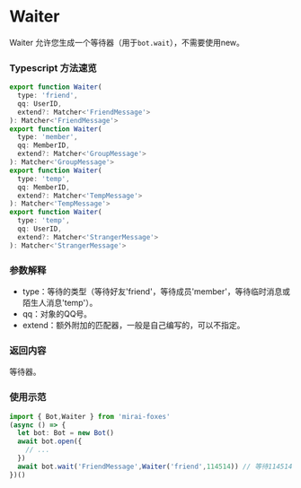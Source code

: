 # Waiter

Waiter 允许您生成一个等待器（用于`bot.wait`），不需要使用new。

### Typescript 方法速览

```typescript
export function Waiter(
  type: 'friend',
  qq: UserID,
  extend?: Matcher<'FriendMessage'>
): Matcher<'FriendMessage'>
export function Waiter(
  type: 'member',
  qq: MemberID,
  extend?: Matcher<'GroupMessage'>
): Matcher<'GroupMessage'>
export function Waiter(
  type: 'temp',
  qq: MemberID,
  extend?: Matcher<'TempMessage'>
): Matcher<'TempMessage'>
export function Waiter(
  type: 'temp',
  qq: UserID,
  extend?: Matcher<'StrangerMessage'>
): Matcher<'StrangerMessage'>
```

### 参数解释

- type：等待的类型（等待好友'friend'，等待成员'member'，等待临时消息或陌生人消息'temp'）。
- qq：对象的QQ号。
- extend：额外附加的匹配器，一般是自己编写的，可以不指定。

### 返回内容

等待器。

### 使用示范

```typescript
import { Bot,Waiter } from 'mirai-foxes'
(async () => {
  let bot: Bot = new Bot()
  await bot.open({
    // ...
  })
  await bot.wait('FriendMessage',Waiter('friend',114514)) // 等待114514的消息
})()
```